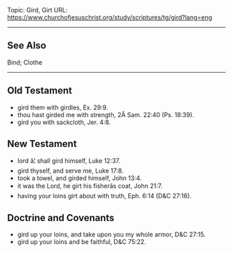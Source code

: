 Topic: Gird, Girt
URL: https://www.churchofjesuschrist.org/study/scriptures/tg/gird?lang=eng

---

## See Also

Bind; Clothe

---

## Old Testament

- gird them with girdles, Ex. 29:9.
- thou hast girded me with strength, 2Â Sam. 22:40 (Ps. 18:39).
- gird you with sackcloth, Jer. 4:8.

## New Testament

- lord â¦ shall gird himself, Luke 12:37.
- gird thyself, and serve me, Luke 17:8.
- took a towel, and girded himself, John 13:4.
- it was the Lord, he girt his fisherâs coat, John 21:7.
- having your loins girt about with truth, Eph. 6:14 (D&C 27:16).

## Doctrine and Covenants

- gird up your loins, and take upon you my whole armor, D&C 27:15.
- gird up your loins and be faithful, D&C 75:22.

